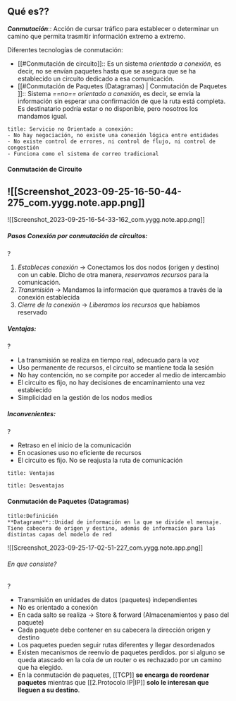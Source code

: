 ## Qué es??
***Conmutación***:: Acción de cursar tráfico para establecer o determinar un camino que permita trasmitir información extremo a extremo.

Diferentes tecnologías de conmutación:
- [[#Conmutación de circuito]]:: Es un sistema *orientado a conexión*, es decir, no se envían paquetes hasta que se asegura que se ha establecido un circuito dedicado a esa comunicación.
- [[#Conmutación de Paquetes (Datagramas) | Conmutación de Paquetes ]]:: Sistema *==no== orientado a conexión*, es decir, se envía la información sin esperar una confirmación de que la ruta  está completa. Es destinatario podría estar o no disponible, pero nosotros los mandamos igual. 

```ad-seealso
title: Servicio no Orientado a conexión:
- No hay negociación, no existe una conexión lógica entre entidades
- No existe control de errores, ni control de flujo, ni control de congestión
- Funciona como el sistema de correo tradicional
```

#### Conmutación de Circuito
![[Screenshot_2023-09-25-16-50-44-275_com.yygg.note.app.png]]
-------------------------------------------------

![[Screenshot_2023-09-25-16-54-33-162_com.yygg.note.app.png]]
##### Pasos Conexión por conmutación de circuitos:
?
1. *Estableces conexión* -> Conectamos los dos nodos (origen y destino) con un cable. Dicho de otra manera, *reservamos recursos* para la comunicación.
2. *Transmisión* -> Mandamos la información que queramos a través de la conexión establecida
3. *Cierre de la conexión* -> *Liberamos los recursos* que habíamos reservado <!--SR:!2023-11-14,1,230-->

##### Ventajas:
?
- La transmisión se realiza en tiempo real, adecuado para la voz
- Uso permanente de recursos, el circuito se mantiene toda la sesión
- No hay contención, no se compite por acceder al medio de intercambio
- El circuito es fijo, no hay decisiones de encaminamiento una vez establecido
- Simplicidad en la gestión de los nodos medios

##### Inconvenientes:
?
- Retraso en el inicio de la comunicación
- En ocasiones uso no eficiente de recursos
- El circuito es fijo. No se reajusta la ruta de comunicación

```ad-done
title: Ventajas
```

```ad-error
title: Desventajas
```

#### Conmutación de Paquetes (Datagramas)

```ad-important
title:Definición
**Datagrama**::Unidad de información en la que se divide el mensaje. Tiene cabecera de origen y destino, además de información para las distintas capas del modelo de red
```

![[Screenshot_2023-09-25-17-02-51-227_com.yygg.note.app.png]]
###### En que consiste?
?
- Transmisión en unidades de datos (paquetes) independientes
- No es orientado a conexión
- En cada salto se realiza -> Store & forward (Almacenamientos y paso del paquete)
- Cada paquete debe contener en su cabecera la dirección origen y destino
- Los paquetes pueden seguir rutas diferentes y llegar desordenados
- Existen mecanismos de reenvío de paquetes perdidos. por si alguno se queda atascado en la cola de un router o es rechazado por un camino que ha elegido.
- En la conmutación de paquetes, [[TCP]] **se encarga de reordenar paquetes**  mientras que [[2.Protocolo IP|IP]]  **solo le interesan que lleguen a su destino**.
